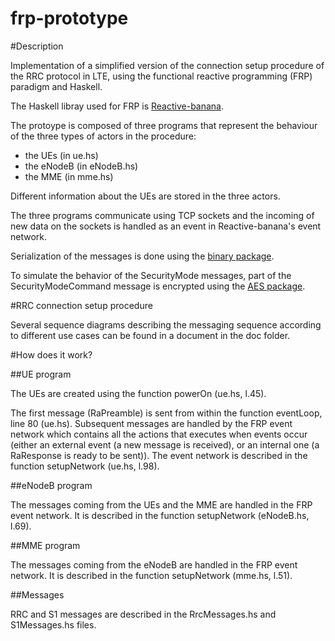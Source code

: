 frp-prototype
=============

#Description

Implementation of a simplified version of the connection setup procedure of the RRC protocol in LTE, using the functional reactive programming (FRP) paradigm and Haskell.

The Haskell libray used for FRP is [Reactive-banana](http://www.haskell.org/haskellwiki/Reactive-banana).

The protoype is composed of three programs that represent the behaviour of the three types of actors in the procedure:

- the UEs (in ue.hs)
- the eNodeB (in eNodeB.hs)
- the MME (in mme.hs)

Different information about the UEs are stored in the three actors.

The three programs communicate using TCP sockets and the incoming of new data on the sockets is handled as an event in Reactive-banana's event network.

Serialization of the messages is done using the [binary package](http://hackage.haskell.org/package/binary).

To simulate the behavior of the SecurityMode messages, part of the SecurityModeCommand message is encrypted using the [AES package](http://hackage.haskell.org/package/AES).

#RRC connection setup procedure

Several sequence diagrams describing the messaging sequence according to different use cases can be found in a document in the doc folder.

#How does it work?

##UE program

The UEs are created using the function powerOn (ue.hs, l.45).

The first message (RaPreamble) is sent from within the function eventLoop, line 80 (ue.hs).
Subsequent messages are handled by the FRP event network which contains all the actions that executes when events occur (either an external event (a new message is received), or an internal one (a RaResponse is ready to be sent)). The event network is  described in the function setupNetwork (ue.hs, l.98).

##eNodeB program

The messages coming from the UEs and the MME are handled in the FRP event network. It is described in the function setupNetwork (eNodeB.hs, l.69).

##MME program

The messages coming from the eNodeB are handled in the FRP event network. It is described in the function setupNetwork (mme.hs, l.51).

##Messages

RRC and S1 messages are described in the RrcMessages.hs and S1Messages.hs files.
